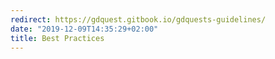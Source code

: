 ```yaml
---
redirect: https://gdquest.gitbook.io/gdquests-guidelines/
date: "2019-12-09T14:35:29+02:00"
title: Best Practices
---
```

